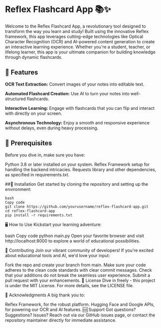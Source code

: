 # Reflex Flashcard App 📚✨

Welcome to the Reflex Flashcard App, a revolutionary tool designed to transform the way you learn and study! Built using the innovative Reflex framework, this app leverages cutting-edge technologies like Optical Character Recognition (OCR) and AI-powered content generation to create an interactive learning experience. Whether you're a student, teacher, or lifelong learner, this app is your ultimate companion for building knowledge through dynamic flashcards.

## 🌟 Features
**OCR Text Extraction:** Convert images of your notes into editable text.

**Automated Flashcard Creation:** Use AI to turn your notes into well-structured flashcards.

**Interactive Learning:** Engage with flashcards that you can flip and interact with directly on your screen.

**Asynchronous Technology:** Enjoy a smooth and responsive experience without delays, even during heavy processing.

## 🔧 Prerequisites
Before you dive in, make sure you have:

Python 3.8 or later installed on your system.
Reflex Framework setup for handling the backend intricacies.
Requests library and other dependencies, as specified in requirements.txt.

##🚀 Installation
Get started by cloning the repository and setting up the environment:

```
bash
Copy code
git clone https://github.com/yourusername/reflex-flashcard-app.git
cd reflex-flashcard-app
pip install -r requirements.txt
```
🖥️ How to Use
Kickstart your learning adventure:

bash
Copy code
python main.py
Open your favorite browser and visit http://localhost:8000 to explore a world of educational possibilities.

🤝 Contributing
Join our vibrant community of developers! If you're excited about educational tools and AI, we'd love your input:

Fork the repo and create your branch from main.
Make sure your code adheres to the clean code standards with clear commit messages.
Check that your additions do not break the seamless user experience.
Submit a pull request with your enhancements.
📄 License
Dive in freely - this project is under the MIT License. For more details, see the LICENSE file.

🙌 Acknowledgments
A big thank you to:

Reflex Framework, for the robust platform.
Hugging Face and Google APIs, for powering our OCR and AI features.
🆘 Support
Got questions? Suggestions? Issues? Reach out via our GitHub issues page, or contact the repository maintainer directly for immediate assistance.
